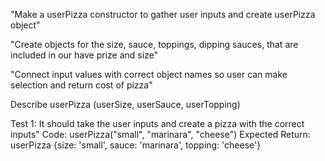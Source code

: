 "Make a userPizza constructor to gather user inputs and create userPizza object"

"Create objects for the size, sauce, toppings, dipping sauces, that are included in our have prize and size"

"Connect input values with correct object names so user can make selection and return cost of pizza"

Describe userPizza (userSize, userSauce, userTopping)

Test 1: It should take the user inputs and create a pizza with the correct inputs"
Code:
  userPizza("small", "marinara", "cheese")
Expected Return:
userPizza {size: 'small', sauce: 'marinara', topping: 'cheese'}
